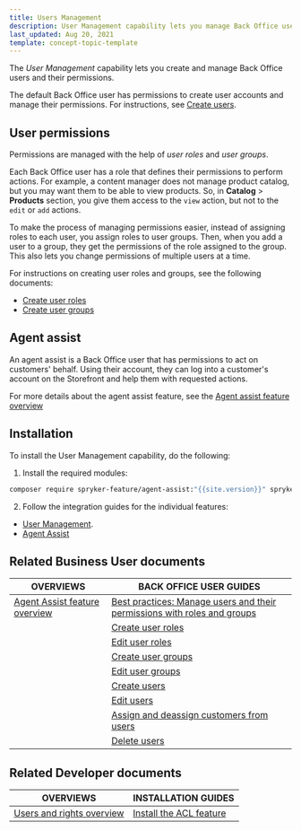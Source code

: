```yaml
---
title: Users Management
description: User Management capability lets you manage Back Office users.
last_updated: Aug 20, 2021
template: concept-topic-template
---
```


The *User Management* capability lets you create and manage Back Office users and their permissions.

The default Back Office user has permissions to create user accounts and manage their permissions. For instructions, see [Create users](/docs/pbc/all/user-management/{{page.version}}/manage-in-the-back-office/manage-users/create-users.html).

## User permissions

Permissions are managed with the help of *user roles* and *user groups*.

Each Back Office user has a role that defines their permissions to perform actions. For example, a content manager does not manage product catalog, but you may want them to be able to view products. So, in **Catalog** > **Products** section, you give them access to the `view` action, but not to the `edit` or `add` actions.

To make the process of managing permissions easier, instead of assigning roles to each user, you assign roles to user groups. Then, when you add a user to a group, they get the permissions of the role assigned to the group. This also lets you change permissions of multiple users at a time.

For instructions on creating user roles and groups, see the following documents:

* [Create user roles](/docs/pbc/all/user-management/{{page.version}}/manage-in-the-back-office/manage-user-roles/create-user-roles.html)
* [Create user groups](/docs/pbc/all/user-management/{{page.version}}/manage-in-the-back-office/manage-user-groups/create-user-groups.html)

## Agent assist

An agent assist is a Back Office user that has permissions to act on customers' behalf. Using their account, they can log into a customer's account on the Storefront and help them with requested actions.

For more details about the agent assist feature, see the [Agent assist feature overview](/docs/pbc/all/user-management/{{page.version}}/agent-assist-feature-overview.html)

## Installation

To install the User Management capability, do the following:

1. Install the required modules:
```bash
composer require spryker-feature/agent-assist:"{{site.version}}" spryker-feature/acl:"{{site.version}}" --update-with-dependencies
```
2. Follow the integration guides for the individual features:
* [User Management](#related-developer-documents).
* [Agent Assist](/docs/pbc/all/user-management/{{page.version}}/agent-assist-feature-overview.html#related-developer-documents)

## Related Business User documents

| OVERVIEWS | BACK OFFICE USER GUIDES|
| - |---|
| [Agent Assist feature overview](/docs/pbc/all/user-management/{{page.version}}/agent-assist-feature-overview.html) | [Best practices: Manage users and their permissions with roles and groups](/docs/pbc/all/user-management/{{page.version}}/manage-in-the-back-office/best-practices-manage-users-and-their-permissions-with-roles-and-groups.html)|
| | [Create user roles](/docs/pbc/all/user-management/{{page.version}}/manage-in-the-back-office/manage-user-roles/create-user-roles.html) |
| | [Edit user roles](/docs/pbc/all/user-management/{{page.version}}/manage-in-the-back-office/manage-user-roles/edit-user-roles.html) |
| | [Create user groups](/docs/pbc/all/user-management/{{page.version}}/manage-in-the-back-office/manage-user-groups/create-user-groups.html) |
| | [Edit user groups](/docs/pbc/all/user-management/{{page.version}}/manage-in-the-back-office/manage-user-groups/edit-user-groups.html) |
| | [Create users](/docs/pbc/all/user-management/{{page.version}}/manage-in-the-back-office/manage-users/create-users.html) |
| | [Edit users](/docs/pbc/all/user-management/{{page.version}}/manage-in-the-back-office/manage-users/edit-users.html) |
| | [Assign and deassign customers from users](/docs/pbc/all/user-management/{{page.version}}/manage-in-the-back-office/manage-users/assign-and-deassign-customers-from-users.html) |
| | [Delete users](/docs/pbc/all/user-management/{{page.version}}/manage-in-the-back-office/manage-users/delete-users.html) |

## Related Developer documents

| OVERVIEWS | INSTALLATION GUIDES |
| - | - |
| [Users and rights overview](/docs/pbc/all/user-management/{{page.version}}/user-and-rights-overview.html) | [Install the ACL feature](/docs/pbc/all/user-management/{{page.version}}/install-and-upgrade/install-the-acl-feature.html)
